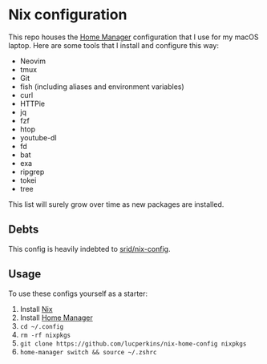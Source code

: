 # Nix configuration

This repo houses the [Home Manager](https://github.com/rycee/home-manager) configuration that I use for my macOS laptop. Here are some tools that I install and configure this way:

* Neovim
* tmux
* Git
* fish (including aliases and environment variables)
* curl
* HTTPie
* jq
* fzf
* htop
* youtube-dl
* fd
* bat
* exa
* ripgrep
* tokei
* tree

This list will surely grow over time as new packages are installed.

## Debts

This config is heavily indebted to [srid/nix-config](https://github.com/srid/nix-config).

## Usage

To use these configs yourself as a starter:

1. Install [Nix](https://nixos.org/download.html)
1. Install [Home Manager](https://github.com/rycee/home-manager)
1. `cd ~/.config`
1. `rm -rf nixpkgs`
1. `git clone https://github.com/lucperkins/nix-home-config nixpkgs`
1. `home-manager switch && source ~/.zshrc`
